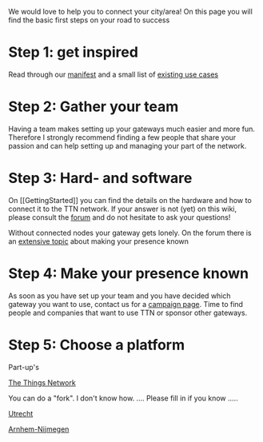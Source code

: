 We would love to help you to connect your city/area! On this page you will find the basic first steps on your road to success

# Step 1: get inspired
Read through our [manifest](https://github.com/TheThingsNetwork/Manifest) and a small list of [existing use cases](Use-cases)

# Step 2: Gather your team
Having a team makes setting up your gateways much easier and more fun. Therefore I strongly recommend finding a few people that share your passion and can help setting up and managing your part of the network. 

# Step 3: Hard- and software
On [[GettingStarted]] you can find the details on the hardware and how to connect it to the TTN network. 
If your answer is not (yet) on this wiki, please consult the [forum](http://forum.thethingsnetwork.org) and do not hesitate to ask your questions!

Without connected nodes your gateway gets lonely. On the forum there is an [extensive topic](http://forum.thethingsnetwork.org/t/integrated-communications-for-teams-to-advertise-their-local-presence-best-practices-and-suggested-framework/247) about making your presence known

# Step 4: Make your presence known
As soon as you have set up your team and you have decided which gateway you want to use, contact us for a [campaign page](Campaign-page). Time to find people and companies that want to use TTN or sponsor other gateways.

# Step 5: Choose a platform
Part-up's

[The Things Network](https://part-up.com/thethingsnetwork)

You can do a "fork". I don't know how. .... Please fill in if you know .....

[Utrecht](https://part-up.com/partups/the-things-network-utrecht-BbN8MTzD2m64MahrS)

[Arnhem-Nijmegen](https://part-up.com/partups/crowdsourced-ttn-voor-arnhem-nijmegen-greater-100-gelderland-YH3jE536NXekXE46E)
